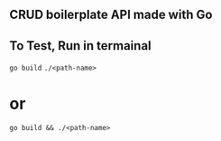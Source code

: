 ## CRUD boilerplate API made with Go

## To Test, Run in termainal
`go build`
`./<path-name>`
# or 
`go build && ./<path-name>`
